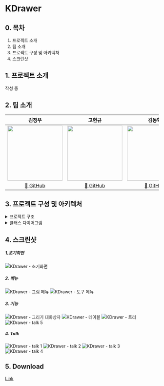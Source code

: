 # KDrawer

## 0. 목차

1. 프로젝트 소개
2. 팀 소개
3. 프로젝트 구성 및 아키텍처
4. 스크린샷

## 1. 프로젝트 소개
작성 중

## 2. 팀 소개

|                                                                                    **김정우**                                                                                    |                                                                                                  **고현규**                                                                                                  |                                                                                                                                         **김동혁**     
| :------------------------------------------------------------------------------------------------------------------------------------------------------------------------------: | :----------------------------------------------------------------------------------------------------------------------------------------------------------------------------------------------------------: | :----------------------------------------------------------------------------------------------------------------------------------------------------------------------------------------------: | 
|                         <img src="https://avatars.githubusercontent.com/u/85924877?v=4" height=180 >                         |                                       <img src="https://avatars.githubusercontent.com/u/100178817?v=4" height=180 >                                       |                                 <img src="https://avatars.githubusercontent.com/u/75555609?v=4" height=180 >                                 |
| [🔗 GitHub](https://github.com/jungwu2503)<br/>  | [🔗 GitHub](https://github.com/Hamtoto)<br/>  | [🔗 GitHub](https://github.com/BaSak0630)<br/>  |

## 3. 프로젝트 구성 및 아키텍처 

<details>
    <summary>프로젝트 구조</summary>

```
├── fig
│    ├── KArrow.java
│    ├── KBox.java
│    ├── KCircle.java
│    ├── KCurve.java
│    ├── KDiamond.java
│    ├── KEraser.java
│    ├── KFigure.java
│    ├── KImage.java
│    ├── KLine.java
│    ├── KLinearFigure.java
│    ├── KLines.java
│    ├── KOnePointFigure.java
│    ├── KPoint.java
│    ├── KRightTriangle.java
│    ├── KScribble.java
│    ├── KSelector.java
│    ├── KStar.java
│    ├── KText.java
│    ├── KTriangle.java
│    └── KTwoPointFigure.java
├── gui
│    ├── ColorAction.java
│    ├── Drawer.java
│    ├── DrawerFrame.java
│    ├── DrawerView.java
│    ├── FigureIcon.java
│    ├── MouseAction.java
│    ├── MouseGrabber.java
│    ├── noname.jdr
│    ├── SelectAction.java
│    ├── StatusBar.java
│    ├── StringMap.java
│    ├── dlg
│    │    ├── FigureDialog.java
│    │    ├── FontDialog.java
│    │    ├── InfoDialog.java
│    │    ├── TableDialog.java
│    │    └── TreeDialog.java
│    └── popup
│          ├── .editorconfig
│          ├── KArrowPopup.java
│          ├── KBoxPopup.java
│          ├── KCirclePopup.java
│          ├── KColorSubmenu.java
│          ├── KCurvePopup.java
│          ├── KDiamondPopup.java
│          ├── KEraserPopup.java
│          ├── KFigurePopup.java
│          ├── KGroupPopup.java
│          ├── KImagePopup.java
│          ├── KLinePopup.java
│          ├── KLinesPopup.java
│          ├── KMainPopup.java
│          ├── KObjectPopup.java
│          ├── KPointPopup.java
│          ├── KPopup.java
│          ├── KRightTrianglePopup.java
│          ├── KScribblePopup.java
│          ├── KStarPopup.java
│          ├── KTextPopup.java
│          └── KTrianglePopup.java
├── image
│     ├── exit.png
│     ├── logo.png
│     └── new.gif
│          .
│          .
│          .
└── net
     ├── ButtonPanel.java
     ├── ChatPanel.java
     ├── InputPanel.java
     ├── KTalkDialog.java
     ├── MainPanel.java
     ├── Message.java
     └── ServerRole.java
```     
</details>

<details>
    <summary>클래스 다이어그램</summary>
  
![Gui class diagram](https://github.com/KDrawer/KDrawer/assets/100178817/5b18abdd-30bb-44a1-ab5f-42b949a704e1)
![figure class diagram](https://github.com/KDrawer/KDrawer/assets/100178817/4fc56689-fe7f-4b61-8df2-75573fa20eae)
![popup class diagram](https://github.com/KDrawer/KDrawer/assets/100178817/ad8f3be2-1419-4f3b-a077-3c10e8c4782c)
</details>


## 4. 스크린샷
##### 1.초기화면
![KDrawer - 초기화면](https://github.com/KDrawer/KDrawer/assets/100178817/d83b4137-405e-456c-9e29-a2831eec23c0)

##### 2. 메뉴
![KDrawer - 그림 메뉴](https://github.com/KDrawer/KDrawer/assets/100178817/56915d91-4367-4e9b-8bd5-70bb2071d192)
![KDrawer - 도구 메뉴](https://github.com/KDrawer/KDrawer/assets/100178817/5478e563-73db-42cc-979d-644e2cbbc160)

##### 3. 기능
![KDrawer - 그리기 대화상자](https://github.com/KDrawer/KDrawer/assets/100178817/b158d11b-8ec7-4690-b9a0-201ccbc2419a)
![KDrawer - 테이블](https://github.com/KDrawer/KDrawer/assets/100178817/d8418066-3d17-47c7-8f46-54d93730c6a2)
![KDrawer - 트리](https://github.com/KDrawer/KDrawer/assets/100178817/f0ecc368-6553-449d-9810-cdd96ac2aa43)
![KDrawer - talk 5](https://github.com/KDrawer/KDrawer/assets/100178817/6cb40b3b-9938-43e1-a307-a88730d0de0d)

##### 4. Talk
![KDrawer - talk 1](https://github.com/KDrawer/KDrawer/assets/100178817/051de79f-148c-4cb8-8989-bb3f8c72d11e)
![KDrawer - talk 2](https://github.com/KDrawer/KDrawer/assets/100178817/c0f9b355-6ceb-49a2-b2e6-3f6169862870)
![KDrawer - talk 3](https://github.com/KDrawer/KDrawer/assets/100178817/240f4ffe-9dca-46de-ac2e-4b476527b043)
![KDrawer - talk 4](https://github.com/KDrawer/KDrawer/assets/100178817/8e6d3c1d-ab5a-4c53-92ea-ea34b7762efd)

## 5. Download
[Link](https://github.com/KDrawer/KDrawer/releases/tag/0.1)

